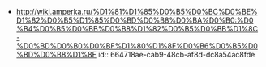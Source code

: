 - http://wiki.amperka.ru/%D1%81%D1%85%D0%B5%D0%BC%D0%BE%D1%82%D0%B5%D1%85%D0%BD%D0%B8%D0%BA%D0%B0:%D0%B4%D0%B5%D0%BB%D0%B8%D1%82%D0%B5%D0%BB%D1%8C-%D0%BD%D0%B0%D0%BF%D1%80%D1%8F%D0%B6%D0%B5%D0%BD%D0%B8%D1%8F
  id:: 664718ae-cab9-48cb-af8d-dc8a54ac8fde
